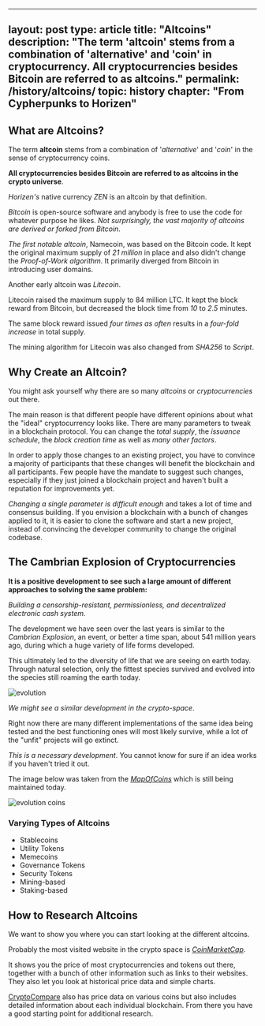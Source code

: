 ﻿
---
layout: post
type: article
title: "Altcoins"
description: "The term 'altcoin' stems from a combination of 'alternative' and 'coin' in cryptocurrency. All cryptocurrencies besides Bitcoin are referred to as altcoins."
permalink: /history/altcoins/
topic: history
chapter: "From Cypherpunks to Horizen"
---
## What are Altcoins?

The term **altcoin** stems from a combination of '_alternative_' and '_coin_' in the sense of cryptocurrency coins. 

**All cryptocurrencies besides Bitcoin are referred to as altcoins in the crypto universe**. 

_Horizen's_ native currency _ZEN_ is an altcoin by that definition. 

_Bitcoin_ is open-source software and anybody is free to use the code for whatever purpose he likes. _Not surprisingly, the vast majority of altcoins are derived or forked from Bitcoin_.

_The first notable altcoin_, Namecoin, was based on the Bitcoin code. It kept the original maximum supply of _21 million_ in place and also didn't change the _Proof-of-Work algorithm_. It primarily diverged from Bitcoin in introducing user domains.

 Another early altcoin was _Litecoin_.

Litecoin raised the maximum supply to 84 million LTC. It kept the block reward from Bitcoin, but decreased the block time from _10_ to _2.5_ minutes. 

The same block reward issued _four times as often_ results in a _four-fold increase_ in total supply. 

The mining algorithm for Litecoin was also changed from _SHA256_ to _Script_.

## Why Create an Altcoin?

You might ask yourself why there are so many _altcoins_ or _cryptocurrencies_ out there. 

The main reason is that different people have different opinions about what the "ideal" cryptocurrency looks like. There are many parameters to tweak in a blockchain protocol. You can change the _total supply_, the _issuance schedule_, the _block creation time_ as well as _many other factors_.

In order to apply those changes to an existing project, you have to convince a majority of participants that these changes will benefit the blockchain and all participants. Few people have the mandate to suggest such changes, especially if they just joined a blockchain project and haven't built a reputation for improvements yet. 

_Changing a single parameter is difficult enough_ and takes a lot of time and consensus building. If you envision a blockchain with a bunch of changes applied to it, it is easier to clone the software and start a new project, instead of convincing the developer community to change the original codebase.

## The Cambrian Explosion of Cryptocurrencies

**It is a positive development to see such a large amount of different approaches to solving the same problem:** 

*Building a censorship-resistant, permissionless, and decentralized electronic cash system.* 

The development we have seen over the last years is similar to the _Cambrian Explosion_, an event, or better a time span, about 541 million years ago, during which a huge variety of life forms developed. 

This ultimately led to the diversity of life that we are seeing on earth today. Through natural selection, only the fittest species survived and evolved into the species still roaming the earth today.

![evolution]({{site.baseurl_root}}/assets/post_files/history/altcoins/HA1.3.1_evolution.png)

_We might see a similar development in the crypto-space_. 

Right now there are many different implementations of the same idea being tested and the best functioning ones will most likely survive, while a lot of the "unfit" projects will go extinct. 

_This is a necessary development_. You cannot know for sure if an idea works if you haven't tried it out.

The image below was taken from the [*MapOfCoins*](https://mapofcoins.com/bitcoin) which is still being maintained today.

![evolution coins]({{site.baseurl_root}}/assets/post_files/history/altcoins/HA1.3.2_evolution_coins.png)

### Varying Types of Altcoins

 - Stablecoins
 - Utility Tokens
 - Memecoins
 - Governance Tokens
 - Security Tokens
 - Mining-based
 - Staking-based


## How to Research Altcoins

We want to show you where you can start looking at the different altcoins. 

Probably the most visited website in the crypto space is [*CoinMarketCap*](https://coinmarketcap.com/). 

It shows you the price of most cryptocurrencies and tokens out there, together with a bunch of other information such as links to their websites. They also let you look at historical price data and simple charts.

[CryptoCompare](https://www.cryptocompare.com/) also has price data on various coins but also includes detailed information about each individual blockchain. From there you have a good starting point for additional research.





